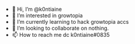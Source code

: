 - 👋 Hi, I’m @k0ntiaine
- 👀 I’m interested in growtopia
- 🌱 I’m currently learning to hack growtopia accs
- 💞️ I’m looking to collaborate on nothing.
- 📫 How to reach me dc k0ntiaine#0835

<!---
k0ntiaine/k0ntiaine is a ✨ special ✨ repository because its `README.md` (this file) appears on your GitHub profile.
You can click the Preview link to take a look at your changes.
--->

